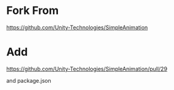 # Fork From
https://github.com/Unity-Technologies/SimpleAnimation

# Add
https://github.com/Unity-Technologies/SimpleAnimation/pull/29

and package.json